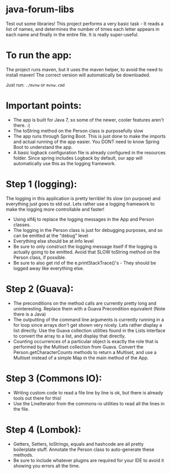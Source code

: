 # java-forum-libs

Test out some libraries! 
This project performs a very basic task - It reads a list of names, and determines the number of times each 
letter appears in each name and finally in the entire file. It is really super-useful.

# To run the app:

The project runs maven, but it uses the maven helper, to avoid the need to install maven! The correct version 
will automatically be downloaded.

Just run: 
`./mvnw` or `mvnw.cmd`

# Important points:

- The app is built for Java 7, so some of the newer, cooler features aren't there. :(
- The toString method on the Person class is purposefully slow
- The app runs through Spring Boot. This is just done to make the imports and actual running of the app easier. 
You DONT need to know Spring Boot to understand the app. 
- A basic logback configuration file is already configured in the resources folder. Since spring includes Logback
by default, our app will automatically use this as the logging framework.

# Step 1 (logging):

The logging in this application is pretty terrible! Its slow (on purpose) and everything just goes to std out. 
Lets rather use a logging framework to make the logging more controllable and faster!

- Using slf4j to replace the logging messages in the App and Person classes. 
- The logging in the Person class is just for debugging purposes, and so can be emitted at the "debug" level
- Everything else should be at info level 
- Be sure to only construct the logging message itself if the logging is actually going to be emitted. Avoid that 
SLOW toString method on the Person class, if possible.
- Be sure to also get rid of the e.printStackTrace()'s - They should be logged away like everything else. 

# Step 2 (Guava): 

- The preconditions on the method calls are currently pretty long and uninteresting. Replace them with 
a Guava Precondition equivalent (Note there is a Java)
- The outputting of the command line arguments is currently running in a for loop since arrays don't 
get shown very nicely. Lets rather display a list directly. Use the Guava collection utilities found in the Lists 
interface to convert the array to a list, and display that directly.
- Counting occurrences of a particular object is exactly the role that is performed by the Multiset collection 
from Guava. Convert the Person.getCharacterCounts methods to return a Multiset, and use a Multiset instead of a 
simple Map in the main method of the App.

# Step 3 (Commons IO):

- Writing custom code to read a file line by line is ok, but there is already tools out there for this! 
- Use the LineIterator from the commons-io utilities to read all the lines in the file.

# Step 4 (Lombok):

- Getters, Setters, toStrings, equals and hashcode are all pretty boilerplate stuff. Annotate the Person class 
to auto-generate these methods.
- Be sure to include whatever plugins are required for your IDE to avoid it showing you errors all the time.